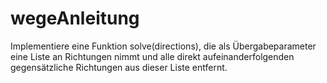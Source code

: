 # wegeAnleitung
Implementiere eine Funktion solve(directions), die als Übergabeparameter eine Liste an Richtungen nimmt und alle direkt aufeinanderfolgenden gegensätzliche Richtungen aus dieser Liste entfernt.
